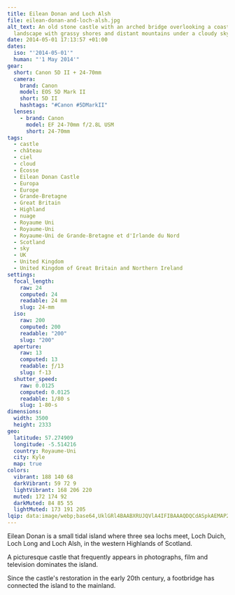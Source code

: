 ```yaml
---
title: Eilean Donan and Loch Alsh
file: eilean-donan-and-loch-alsh.jpg
alt_text: An old stone castle with an arched bridge overlooking a coastal
  landscape with grassy shores and distant mountains under a cloudy sky.
date: 2014-05-01 17:13:57 +01:00
dates:
  iso: "'2014-05-01'"
  human: "'1 May 2014'"
gear:
  short: Canon 5D II + 24-70mm
  camera:
    brand: Canon
    model: EOS 5D Mark II
    short: 5D II
    hashtags: "#Canon #5DMarkII"
  lenses:
    - brand: Canon
      model: EF 24-70mm f/2.8L USM
      short: 24-70mm
tags:
  - castle
  - château
  - ciel
  - cloud
  - Écosse
  - Eilean Donan Castle
  - Europa
  - Europe
  - Grande-Bretagne
  - Great Britain
  - Highland
  - nuage
  - Royaume Uni
  - Royaume-Uni
  - Royaume-Uni de Grande-Bretagne et d'Irlande du Nord
  - Scotland
  - sky
  - UK
  - United Kingdom
  - United Kingdom of Great Britain and Northern Ireland
settings:
  focal_length:
    raw: 24
    computed: 24
    readable: 24 mm
    slug: 24-mm
  iso:
    raw: 200
    computed: 200
    readable: "200"
    slug: "200"
  aperture:
    raw: 13
    computed: 13
    readable: ƒ/13
    slug: f-13
  shutter_speed:
    raw: 0.0125
    computed: 0.0125
    readable: 1/80 s
    slug: 1-80-s
dimensions:
  width: 3500
  height: 2333
geo:
  latitude: 57.274909
  longitude: -5.514216
  country: Royaume-Uni
  city: Kyle
  map: true
colors:
  vibrant: 188 140 68
  darkVibrant: 59 72 9
  lightVibrant: 168 206 220
  muted: 172 174 92
  darkMuted: 84 85 55
  lightMuted: 173 191 205
lqip: data:image/webp;base64,UklGRl4BAABXRUJQVlA4IFIBAAAQDQCdASpkAEMAP2WYvFizKqavNRhdUmAsiWVtVF5l7Rt/pLPoAv15Jv9BQj6iICvPAeqW83jfUa2I5BsX4K88M3pMH2KHu82ONX2oqMDyezE5TJx2aeYcCZW5Pnj4zofVu5WXf4qpgd6mKVAgpgWBYAD+0wCdmBjQMx6BjtCRDE8Ls2p5WkGiIr0EO2ftZb0SL0111bQ2LOqFn9QSh2t9V1iSIYm5whSKc10QldoCtXUoA8hS5QhAYJ6JieUzA4vs9jz0BqV2wEGlZsh+Ro9WGtFhoidUMTyGg+i/8TYJY9eRM8i9SV09HaqcZHgsQa5zS87JCeKP3ezUcZHOHGaN9kcjRBpmjT3fXO1zIbcIcYu/u61DiCh+k7jgEdQiG8FCmrub2cI7GJaUDNkp+qTvtG5Xrh5fmfuGGnSHEU8Rabo7CjikKwO2wA85ER7QdPdAAA==
---
```


Eilean Donan is a small tidal island where three sea lochs meet, Loch Duich, Loch Long and Loch Alsh, in the western Highlands of Scotland.

A picturesque castle that frequently appears in photographs, film and television dominates the island.

Since the castle's restoration in the early 20th century, a footbridge has connected the island to the mainland.
